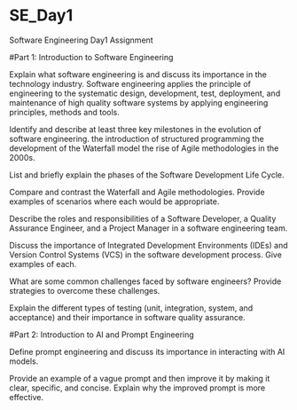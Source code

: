 # SE_Day1
Software Engineering Day1 Assignment

#Part 1: Introduction to Software Engineering

Explain what software engineering is and discuss its importance in the technology industry.
Software engineering applies the principle of engineering to the systematic design, development, test, deployment, and maintenance of high quality software systems by applying engineering principles, methods and tools.

Identify and describe at least three key milestones in the evolution of software engineering.
the introduction of structured programming
the development of the Waterfall model
the rise of Agile methodologies in the 2000s.

List and briefly explain the phases of the Software Development Life Cycle.


Compare and contrast the Waterfall and Agile methodologies. Provide examples of scenarios where each would be appropriate.


Describe the roles and responsibilities of a Software Developer, a Quality Assurance Engineer, and a Project Manager in a software engineering team.


Discuss the importance of Integrated Development Environments (IDEs) and Version Control Systems (VCS) in the software development process. Give examples of each.


What are some common challenges faced by software engineers? Provide strategies to overcome these challenges.


Explain the different types of testing (unit, integration, system, and acceptance) and their importance in software quality assurance.


#Part 2: Introduction to AI and Prompt Engineering


Define prompt engineering and discuss its importance in interacting with AI models.


Provide an example of a vague prompt and then improve it by making it clear, specific, and concise. Explain why the improved prompt is more effective.
